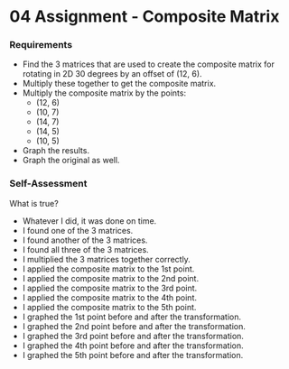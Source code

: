 04 Assignment - Composite Matrix
=============

### Requirements

* Find the 3 matrices that are used to create the composite matrix for rotating in 2D 30 degrees by an offset of (12, 6).
* Multiply these together to get the composite matrix.
* Multiply the composite matrix by the points:
  * (12, 6)
  * (10, 7)
  * (14, 7)
  * (14, 5)
  * (10, 5)
* Graph the results.
* Graph the original as well.

### Self-Assessment

What is true?

* Whatever I did, it was done on time.
* I found one of the 3 matrices.
* I found another of the 3 matrices.
* I found all three of the 3 matrices.
* I multiplied the 3 matrices together correctly.
* I applied the composite matrix to the 1st point.
* I applied the composite matrix to the 2nd point.
* I applied the composite matrix to the 3rd point.
* I applied the composite matrix to the 4th point.
* I applied the composite matrix to the 5th point.
* I graphed the 1st point before and after the transformation.
* I graphed the 2nd point before and after the transformation.
* I graphed the 3rd point before and after the transformation.
* I graphed the 4th point before and after the transformation.
* I graphed the 5th point before and after the transformation.

